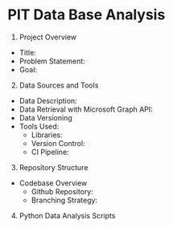 # PIT Data Base Analysis 

1. Project Overview
- Title:
- Problem Statement:
- Goal:

2. Data Sources and Tools
- Data Description:
- Data Retrieval with Microsoft Graph API:
- Data Versioning
- Tools Used:
  - Libraries:
  - Version Control:
  - CI Pipeline:

3. Repository Structure
- Codebase Overview
  - Github Repository:
  - Branching Strategy:

4. Python Data Analysis Scripts
